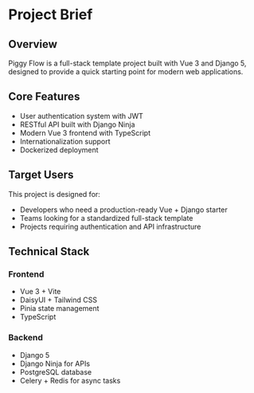 # Project Brief

## Overview

Piggy Flow is a full-stack template project built with Vue 3 and Django 5, designed to provide a quick starting point for modern web applications.

## Core Features

- User authentication system with JWT
- RESTful API built with Django Ninja
- Modern Vue 3 frontend with TypeScript
- Internationalization support
- Dockerized deployment

## Target Users

This project is designed for:

- Developers who need a production-ready Vue + Django starter
- Teams looking for a standardized full-stack template
- Projects requiring authentication and API infrastructure

## Technical Stack

### Frontend

- Vue 3 + Vite
- DaisyUI + Tailwind CSS
- Pinia state management
- TypeScript

### Backend

- Django 5
- Django Ninja for APIs
- PostgreSQL database
- Celery + Redis for async tasks
